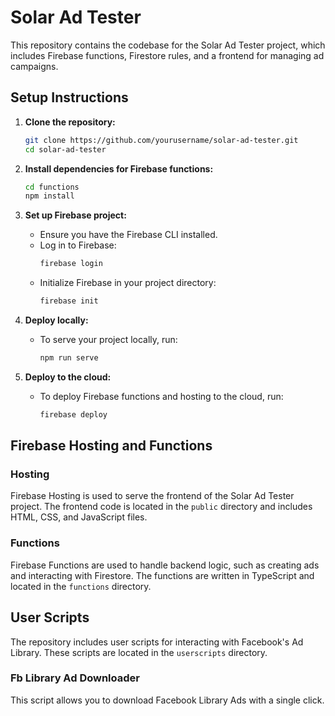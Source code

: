 # Solar Ad Tester

This repository contains the codebase for the Solar Ad Tester project, which includes Firebase functions, Firestore rules, and a frontend for managing ad campaigns.

## Setup Instructions

1. **Clone the repository:**

    ```sh
    git clone https://github.com/yourusername/solar-ad-tester.git
    cd solar-ad-tester
    ```

2. **Install dependencies for Firebase functions:**

    ```sh
    cd functions
    npm install
    ```

3. **Set up Firebase project:**

    - Ensure you have the Firebase CLI installed.
    - Log in to Firebase:
        ```sh
        firebase login
        ```
    - Initialize Firebase in your project directory:
        ```sh
        firebase init
        ```

4. **Deploy locally:**

    - To serve your project locally, run:
        ```sh
        npm run serve
        ```

5. **Deploy to the cloud:**
    - To deploy Firebase functions and hosting to the cloud, run:
        ```sh
        firebase deploy
        ```

## Firebase Hosting and Functions

### Hosting

Firebase Hosting is used to serve the frontend of the Solar Ad Tester project. The frontend code is located in the `public` directory and includes HTML, CSS, and JavaScript files.

### Functions

Firebase Functions are used to handle backend logic, such as creating ads and interacting with Firestore. The functions are written in TypeScript and located in the `functions` directory.

## User Scripts

The repository includes user scripts for interacting with Facebook's Ad Library. These scripts are located in the `userscripts` directory.

### Fb Library Ad Downloader

This script allows you to download Facebook Library Ads with a single click.
